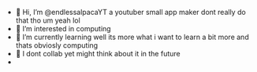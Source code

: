 - 👋 Hi, I’m @endlessalpacaYT a youtuber small app maker dont really do that tho um yeah lol
- 👀 I’m interested in computing
- 🌱 I’m currently learning well its more what i want to learn a bit more and thats obviosly computing
- 💞️ I dont collab yet might think about it in the future
-

<!---
endlessalpacaYT/endlessalpacaYT is a ✨ special ✨ repository because its `README.md` (this file) appears on your GitHub profile.
You can click the Preview link to take a look at your changes.
--->
